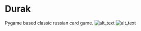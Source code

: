 # Durak
Pygame based classic russian card game. ![alt_text](https://img.shields.io/badge/aproved-no-red) ![alt_text](https://img.shields.io/badge/build-stable-green)
